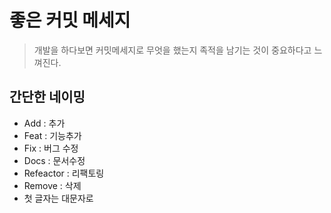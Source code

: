 # 좋은 커밋 메세지
> 개발을 하다보면 커밋메세지로 무엇을 했는지 족적을 남기는 것이 중요하다고 느껴진다.

## 간단한 네이밍
* Add : 추가
* Feat : 기능추가
* Fix : 버그 수정
* Docs : 문서수정
* Refeactor : 리팩토링
* Remove : 삭제
* 첫 글자는 대문자로
